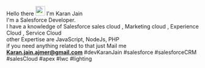 Hello there <img src="https://media.giphy.com/media/hvRJCLFzcasrR4ia7z/giphy.gif" width="25px"> I'm Karan Jain <br>
I'm a Salesforce Developer.<br>
I have a knowledge of Salesforce sales cloud , Marketing cloud , Experience Cloud , Service Cloud <br>
other Expertise are JavaScript, NodeJs, PHP<br>
if you need anything related to that  just Mail me <b>Karan.jain.ajmer@gmail.com</b> 
#devKaranJain #salesforce #salesforceCRM #salesCloud #apex #lwc #lighting
